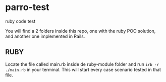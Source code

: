 # parro-test
ruby code test

You will find a 2 folders inside this repo, one with the ruby POO solution, and another one implemented in Rails.

## RUBY
Locate the file called main.rb inside de ruby-module folder and run `irb -r ./main.rb` in your terminal. This will start every case scenario tested in that file.
